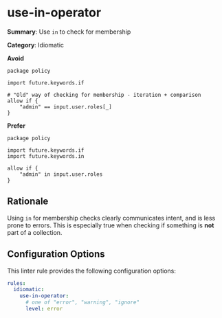 # use-in-operator

**Summary**: Use `in` to check for membership

**Category**: Idiomatic

**Avoid**
```rego
package policy

import future.keywords.if

# "Old" way of checking for membership - iteration + comparison
allow if {
    "admin" == input.user.roles[_]
}
```

**Prefer**
```rego
package policy

import future.keywords.if
import future.keywords.in

allow if {
    "admin" in input.user.roles
}
```

## Rationale

Using `in` for membership checks clearly communicates intent, and is less prone to errors. This is especially true when
checking if something is **not** part of a collection.

## Configuration Options

This linter rule provides the following configuration options:

```yaml
rules: 
  idiomatic:
    use-in-operator:
      # one of "error", "warning", "ignore"
      level: error
```
